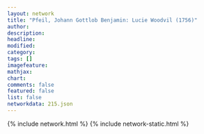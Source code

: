 ```yaml
---
layout: network
title: "Pfeil, Johann Gottlob Benjamin: Lucie Woodvil (1756)"
author:
description:
headline:
modified:
category:
tags: []
imagefeature: 
mathjax: 
chart: 
comments: false
featured: false
list: false
networkdata: 215.json
---
```

{% include network.html %}
{% include network-static.html %}
